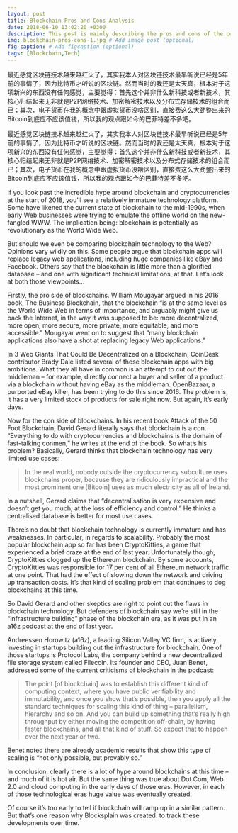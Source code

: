 ```yaml
---
layout: post
title: Blockchain Pros and Cons Analysis
date: 2018-06-10 13:02:20 +0300
description: This post is mainly describing the pros and cons of the currently very hot technology - BLOCKCHAIN. # Add post description (optional)
img: blockchain-pros-cons-1.jpg # Add image post (optional)
fig-caption: # Add figcaption (optional)
tags: [Blockchain,Tech]
---
```

最近感觉区块链技术越来越红火了，其实我本人对区块链技术最早听说已经是5年前的事情了，因为比特币才听说的区块链。然而当时的我还是太天真，根本对于这项新兴的东西没有任何感觉，主要觉得：首先这个并非什么新科技或者新技术，其核心归结起来无非就是P2P网络技术、加密解密技术以及分布式存储技术的组合而已；其次，电子货币在我的概念中跟虚拟货币没啥区别，直接费这么大劲整出来的Bitcoin到底应不应该值钱，所以我的观点跟如今的巴菲特差不多吧。

最近感觉区块链技术越来越红火了，其实我本人对区块链技术最早听说已经是5年前的事情了，因为比特币才听说的区块链。然而当时的我还是太天真，根本对于这项新兴的东西没有任何感觉，主要觉得：首先这个并非什么新科技或者新技术，其核心归结起来无非就是P2P网络技术、加密解密技术以及分布式存储技术的组合而已；其次，电子货币在我的概念中跟虚拟货币没啥区别，直接费这么大劲整出来的Bitcoin到底应不应该值钱，所以我的观点跟如今的巴菲特差不多吧。

If you look past the incredible hype around blockchain and cryptocurrencies at the start of 2018, you’ll see a relatively immature technology platform. Some have likened the current state of blockchain to the mid-1990s, when early Web businesses were trying to emulate the offline world on the new-fangled WWW. The implication being: blockchain is potentially as revolutionary as the World Wide Web.

But should we even be comparing blockchain technology to the Web? Opinions vary wildly on this. Some people argue that blockchain apps will replace legacy web applications, including huge companies like eBay and Facebook. Others say that the blockchain is little more than a glorified database – and one with significant technical limitations, at that. Let’s look at both those viewpoints…

Firstly, the pro side of blockchains. William Mougayar argued in his 2016 book, The Business Blockchain, that the blockchain “is at the same level as the World Wide Web in terms of importance, and arguably might give us back the Internet, in the way it was supposed to be: more decentralized, more open, more secure, more private, more equitable, and more accessible.” Mougayar went on to suggest that “many blockchain applications also have a shot at replacing legacy Web applications.”

In 3 Web Giants That Could Be Decentralized on a Blockchain, CoinDesk contributor Brady Dale listed several of these blockchain apps with big ambitions. What they all have in common is an attempt to cut out the middleman – for example, directly connect a buyer and seller of a product via a blockchain without having eBay as the middleman. OpenBazaar, a purported eBay killer, has been trying to do this since 2016. The problem is, it has a very limited stock of products for sale right now. But again, it’s early days.

Now for the con side of blockchains. In his recent book Attack of the 50 Foot Blockchain, David Gerard literally says that blockchain is a con. “Everything to do with cryptocurrencies and blockchains is the domain of fast-talking conmen,” he writes at the end of the book. So what’s his problem? Basically, Gerard thinks that blockchain technology has very limited use cases:

> In the real world, nobody outside the cryptocurrency subculture uses blockchains proper, because they are ridiculously impractical and the most prominent one [Bitcoin] uses as much electricity as all of Ireland.

In a nutshell, Gerard claims that “decentralisation is very expensive and doesn’t get you much, at the loss of efficiency and control.” He thinks a centralised database is better for most use cases.

There’s no doubt that blockchain technology is currently immature and has weaknesses. In particular, in regards to scalability. Probably the most popular blockchain app so far has been CryptoKitties, a game that experienced a brief craze at the end of last year. Unfortunately though, CryptoKitties clogged up the Ethereum blockchain. By some accounts, CryptoKitties was responsible for 17 per cent of all Ethereum network traffic at one point. That had the effect of slowing down the network and driving up transaction costs. It’s that kind of scaling problem that continues to dog blockchains at this time.

So David Gerard and other skeptics are right to point out the flaws in blockchain technology. But defenders of blockchain say we’re still in the “infrastructure building” phase of the blockchain era, as it was put in an a16z podcast at the end of last year.

Andreessen Horowitz (a16z), a leading Silicon Valley VC firm, is actively investing in startups building out the infrastructure for blockchain. One of those startups is Protocol Labs, the company behind a new decentralized file storage system called Filecoin. Its founder and CEO, Juan Benet, addressed some of the current criticisms of blockchain in the podcast:

> The point [of blockchain] was to establish this different kind of computing context, where you have public verifiability and immutability, and once you show that’s possible, then you apply all the standard techniques for scaling this kind of thing – parallelism, hierarchy and so on. And you can build up something that’s really high throughput by either moving the competition off-chain, by having faster blockchains, and all that kind of stuff. So expect that to happen over the next year or two.

Benet noted there are already academic results that show this type of scaling is “not only possible, but provably so.”

In conclusion, clearly there is a lot of hype around blockchains at this time – and much of it is hot air. But the same thing was true about Dot Com, Web 2.0 and cloud computing in the early days of those eras. However, in each of those technological eras huge value was eventually created.

Of course it’s too early to tell if blockchain will ramp up in a similar pattern. But that’s one reason why Blocksplain was created: to track these developments over time.
